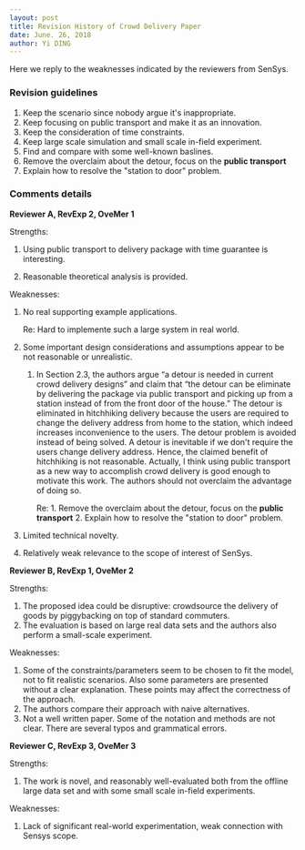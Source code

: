 ```yaml
---
layout: post
title: Revision History of Crowd Delivery Paper
date: June. 26, 2018
author: Yi DING
---
```


Here we reply to the weaknesses indicated by the reviewers from SenSys.



### Revision guidelines

1. Keep the scenario since nobody argue it's inappropriate.
2. Keep focusing on public transport and make it as an innovation.
3. Keep the consideration of time constraints.
4. Keep large scale simulation and small scale in-field experiment.
5. Find and compare with some well-known baslines.
6. Remove the overclaim about the detour, focus on the **public transport**
7. Explain how to resolve the "station to door" problem.



### Comments details

**Reviewer A, RevExp 2, OveMer 1**

Strengths:

1. Using public transport to delivery package with time guarantee is interesting.

2. Reasonable theoretical analysis is provided.

Weaknesses:

1. No real supporting example applications. 

   Re: Hard to implemente such a large system in real world.

2. Some important design considerations and assumptions appear to be not reasonable or unrealistic. 

   1. In Section 2.3, the authors argue “a detour is needed in current crowd delivery designs” and claim that “the detour can be eliminate by delivering the package via public transport and picking up from a station instead of from the front door of the house.” The detour is eliminated in hitchhiking delivery because the users are required to change the delivery address from home to the station, which indeed increases inconvenience to the users. The detour problem is avoided instead of being solved. A detour is inevitable if we don't require the users change delivery address. Hence, the claimed benefit of hitchhiking is not reasonable. Actually, I think using public transport as a new way to accomplish crowd delivery is good enough to motivate this work. The authors should not overclaim the advantage of doing so. 

      Re:  1. Remove the overclaim about the detour, focus on the **public transport**
      	2. Explain how to resolve the "station to door" problem.

3. Limited technical novelty. 

4. Relatively weak relevance to the scope of interest of SenSys.




**Reviewer B, RevExp 1, OveMer 2**

Strengths:

1. The proposed idea could be disruptive: crowdsource the delivery of goods by piggybacking on top of standard commuters. 
2. The evaluation is based on large real data sets and the authors also perform a small-scale experiment.

Weaknesses:

1. Some of the constraints/parameters seem to be chosen to fit the model, not to fit realistic scenarios. Also some parameters are presented without a clear explanation. These points may affect the correctness of the approach.
2. The authors compare their approach with naive alternatives. 
3. Not a well written paper. Some of the notation and methods are not clear. There are several typos and grammatical errors.



**Reviewer C, RevExp 3, OveMer 3**

Strengths:

1. The work is novel, and reasonably well-evaluated both from the offline large data set and with some small scale in-field experiments.

Weaknesses:

1. Lack of significant real-world experimentation, weak connection with Sensys scope.
